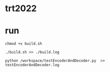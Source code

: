 # trt2022


# run

```shell
chmod +x build.sh

./build.sh >> ./build.log

python /workspace/testEncoderAndDecoder.py  >> testEncoderAndDecoder.log

```

